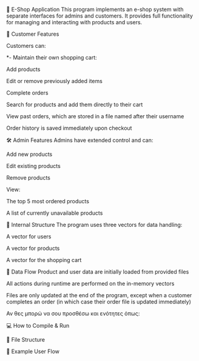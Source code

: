 🛒 E-Shop Application
This program implements an e-shop system with separate interfaces for admins and customers. It provides full functionality for managing and interacting with products and users.

👤 Customer Features

Customers can:

*- Maintain their own shopping cart:

Add products

Edit or remove previously added items

Complete orders

Search for products and add them directly to their cart

View past orders, which are stored in a file named after their username

Order history is saved immediately upon checkout

🛠️ Admin Features
Admins have extended control and can:

Add new products

Edit existing products

Remove products

View:

The top 5 most ordered products

A list of currently unavailable products

🧱 Internal Structure
The program uses three vectors for data handling:

A vector for users

A vector for products

A vector for the shopping cart

🔄 Data Flow
Product and user data are initially loaded from provided files

All actions during runtime are performed on the in-memory vectors

Files are only updated at the end of the program, except when a customer completes an order (in which case their order file is updated immediately)

Αν θες μπορώ να σου προσθέσω και ενότητες όπως:

💻 How to Compile & Run

📂 File Structure

📎 Example User Flow

